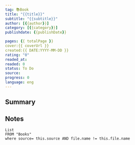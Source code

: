 ```yaml
---
tag: 📚Book
title: "{{title}}"
subtitle: "{{subtitle}}"
author: [{{author}}]
category: [{{category}}]
publishdate: {{publishDate}}

pages: {{ totalPage }}
cover:{{ coverUrl }}
created:{{ DATE:YYYY-MM-DD }} 
rating: "0"
readed_at: 
readed: 0
status: To Do
source: 
progress: 0
language: eng
---
```

## Summary


## Notes
```dataview
List 
FROM "Books"
where source= this.source AND file.name != this.file.name
``` 